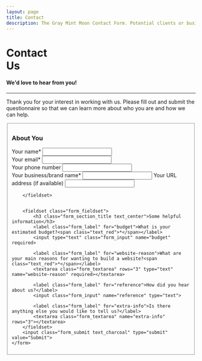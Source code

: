 ```yaml
---
layout: page
title: Contact
description: The Gray Mint Moon Contact Form. Potential clients or businesses who are interested in having us work on your website can fill in our contact form.
---
```

<div class="form_block">
	<div class="form_introduction text_center">
		<div class="container_lg">
			<h1 class="page_title">Contact<br><span class="page_title_second">Us</span></h1>
			<h4 class="page_subtitle">We'd love to hear from you!</h4>
			<hr class="divider_red">
			<p>Thank you for your interest in working with us. Please fill out and submit the questionnaire so that we can learn more about who you are and how we can help.</p>
		</div>
	</div>
	<form action="https://formspree.io/graymintmoon@gmail.com"
		method="POST">
		<input class="contact-form" type="hidden" name="_next" value="/success">
		<fieldset class="form_fieldset">
			<h3 class="form_section_title text_center">About You</h3>
			<label class="form_label" for="name">Your name<span class="text_red">*</span></label>
			<input class="form_input" type="text" name="name" required>
			<div class="form_two_columns">
				<div class="form_column">
					<label class="form_label" for="email">Your email<span class="text_red">*</span></label>
					<input class="form_input" type="email" name="email" required>
				</div>
				<div class="form_column">
					<label class="form_label" for="phone">Your phone number</label>
					<input class="form_input" type="tel" name="phone">
				</div>
			</div>
			<label class="form_label" for="company-name">Your business/brand name<span class="text_red">*</span></label>
			<input class="form_input" type="text" name="company-name" required>
			<label class="form_label" for="company-url">Your URL address (if available)</label>
			<input class="form_input" type="text" name="company-url">
			
		</fieldset>
			
		
		<fieldset class="form_fieldset">
			<h3 class="form_section_title text_center">Some helpful information</h3>
			<label class="form_label" for="budget">What is your estimated budget?<span class="text_red">*</span></label>
			<input type="text" class="form_input" name="budget" required>

			<label class="form_label" for="website-reason">What are your main reasons for wanting to build a website?<span class="text_red">*</span></label>
			<textarea class="form_textarea" rows="3" type="text" name="website-reason" required></textarea>

			<label class="form_label" for="reference">How did you hear about us?</label>
			<input class="form_input" name="reference" type="text">

			<label class="form_label" for="extra-info">Is there anything else you would like to tell us?</label>
			<textarea class="form_textarea" name="extra-info" rows="3"></textarea>
		</fieldset>
		<input class="form_submit text_charcoal" type="submit" value="Submit">
	</form>
</div>